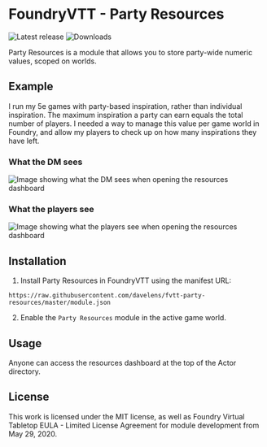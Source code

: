 # FoundryVTT - Party Resources

![Latest release](https://img.shields.io/github/v/release/davelens/fvtt-party-resources?style=for-the-badge)
![Downloads](https://img.shields.io/github/downloads/davelens/fvtt-party-resources/total?style=for-the-badge)

Party Resources is a module that allows you to store party-wide numeric values,
scoped on worlds.

## Example
I run my 5e games with party-based inspiration, rather than individual
inspiration. The maximum inspiration a party can earn equals the total number of
players. I needed a way to manage this value per game world in Foundry, and
allow my players to check up on how many inspirations they have left.

### What the DM sees  
![Image showing what the DM sees when opening the resources dashboard](https://davelens.be/screenshots/party-resources-dm.jpg)

### What the players see
![Image showing what the players see when opening the resources dashboard](https://davelens.be/screenshots/party-resources-players.jpg)

## Installation
1. Install Party Resources in FoundryVTT using the manifest URL:
```
https://raw.githubusercontent.com/davelens/fvtt-party-resources/master/module.json
```
2. Enable the `Party Resources` module in the active game world.

## Usage
Anyone can access the resources dashboard at the top of the Actor directory.

## License
This work is licensed under the MIT license, as well as Foundry Virtual Tabletop EULA - Limited License Agreement for module development from May 29, 2020.
